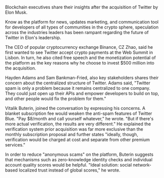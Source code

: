 Blockchain executives share their insights after the acquisition of Twitter by Elon Musk.

Know as the platform for news, updates marketing, and communication tool for developers of all types of communities in the crypto sphere, speculation across the industries leaders has been rampant regarding the future of Twitter in Elon's leadership.

The CEO of popular cryptocurrency exchange Binance, CZ Zhao, said he first wanted to see Twitter accept crypto payments at the Web Summit in Lisbon. In turn, he also cited free speech and the monetization potential of the platform as the key reasons why he choose to invest $500 million into the acquisition.

Hayden Adams and Sam Bankman-Fried, also key stakeholders shares their concern about the centralized structure of Twitter. Adams said, "Twitter spam is only a problem because it remains centralized to one company. They could just open up their APIs and empower developers to build on top, and other people would fix the problem for them."

Vitalik Buterin, joined the conversation by expressing his concerns. A blanket subscription fee would weaken the anti-spam features of Twitter Blue. "Pay $8/month and call yourself whatever," he wrote. "But if there's more actual verification, the results are very different." He explained the verification system prior acquisition was far more exclusive than the monthly subscription proposal and further states "ideally, though, verification would be charged at cost and separate from other premium services."

In order to reduce "anonymous scams" on the platform, Buterin suggests that mechanisms such as zero-knowledge identity checks and individual account quality scores would be helpful. "Ideal solution: social network-based localized trust instead of global scores," he wrote.

